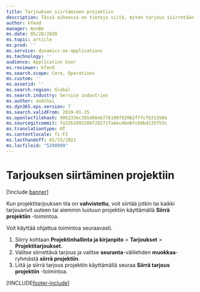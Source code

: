 ```yaml
---
title: Tarjouksen siirtäminen projektiin
description: Tässä aiheessa on tietoja siitä, miten tarjous siirretään uuteen tai aiemmin luotuun projektiin.
author: kfend
manager: AnnBe
ms.date: 05/28/2020
ms.topic: article
ms.prod: ''
ms.service: dynamics-ax-applications
ms.technology: ''
audience: Application User
ms.reviewer: kfend
ms.search.scope: Core, Operations
ms.custom: ''
ms.assetid: ''
ms.search.region: Global
ms.search.industry: Service industries
ms.author: andchoi
ms.dyn365.ops.version: 7
ms.search.validFrom: 2019-01-15
ms.openlocfilehash: 9952336c395d98eb776190f92062fffcfb31556b
ms.sourcegitcommit: fa32b1893286f20271fa4ec4be8fc68bd135f53c
ms.translationtype: HT
ms.contentlocale: fi-FI
ms.lasthandoff: 02/15/2021
ms.locfileid: "5288089"
---
```

# <a name="transfer-a-quotation-to-a-project"></a>Tarjouksen siirtäminen projektiin

[!include [banner](../includes/banner.md)]

Kun projektitarjouksen tila on **vahvistettu**, voit siirtää jotkin tai kaikki tarjousrivit uuteen tai aiemmin luotuun projektiin käyttämällä **Siirrä projektiin** -toimintoa. 

Voit käyttää ohjattua toimintoa seuraavasti.

1. Siirry kohtaan **Projektinhallinta ja kirjanpito** > **Tarjoukset** > **Projektitarjoukset**.
2. Valitse siirrettävä tarjous ja valitse **seuranta**-välilehden **muokkaa**-ryhmästä **siirrä projektiin**.
3. Liitä ja siirrä tarjous projektiin käyttämällä seuraa **Siirrä tarjous projektiin** -toimintoa.


[!INCLUDE[footer-include](../includes/footer-banner.md)]